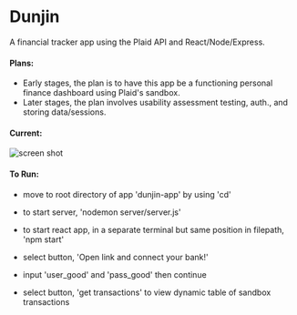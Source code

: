 # Dunjin
A financial tracker app using the Plaid API and React/Node/Express.

#### Plans:
- Early stages, the plan is to have this app be a functioning personal finance dashboard using Plaid's sandbox.
- Later stages, the plan involves usability assessment testing, auth., and storing data/sessions.

#### Current:
![screen shot](https://github.com/wawo9193/Dunjin/Dunjin-app/screenshot.jpg)

#### To Run:
- move to root directory of app 'dunjin-app' by using 'cd'
- to start server, 'nodemon server/server.js'
- to start react app, in a separate terminal but same position in filepath, 'npm start'

- select button, 'Open link and connect your bank!'
- input 'user_good' and 'pass_good' then continue

- select button, 'get transactions' to view dynamic table of sandbox transactions
